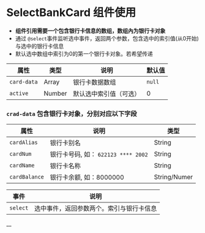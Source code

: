 # SelectBankCard 组件使用

- **组件引用需要一个包含银行卡信息的数组，数组內为银行卡对象**
- 通过 `@select`事件监听选中事件，返回两个参数，包含选中的索引值(从0开始)与选中的银行卡信息
- 默认选中数组中索引为0的第一个银行卡对象。若希望传递

| 属性        | 类型   | 说明                   | 默认值 |
| ----------- | ------ | ---------------------- | ------ |
| `card-data` | Array  | 银行卡数据数组         | `null` |
| `active`    | Number | 默认选中索引值（可选） | 0      |

### `crad-data` 包含银行卡对象，分别对应以下字段

| 属性          | 说明                                | 类型         |
| ------------- | ----------------------------------- | ------------ |
| `cardAlias`   | 银行卡别名                          | String       |
| `cardNum`     | 银行卡号码, 如： `622123 **** 2002` | String       |
| `cardName`    | 银行卡名称                          | String       |
| `cardBalance` | 银行卡余额, 如：8000000             | String/Numer |



| 事件     | 说明                                     |
| -------- | ---------------------------------------- |
| `select` | 选中事件，返回参数两个。索引与银行卡信息 |

__
